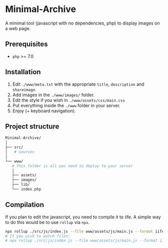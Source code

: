 Minimal-Archive
===============

A minimal tool (javascript with no dependencies, php) to display images on a web page.

## Prerequisites

- `php` >= 7.0

## Installation
1. Edit `./www/meta.txt` with the appropriate `title`, `description` and `shareimage`.
2. Add images in the `./www/images/` folder.
3. Edit the style if you wish in `./www/assets/css/main.css`
4. Put everything inside the `./www` folder in your server.
3. Enjoy (+ keyboard navigation).

## Project structure

```sh
Minimal-Archive/
│
├── src/
│   # sources
│
└── www/
   # This folder is all you need to deploy to your server
   │
   ├── assets/
   ├── images/
   ├── lib/
   └── index.php
```

## Compilation

If you plan to edit the javascript, you need to compile it to iife. A simple way to do this would be to use `rollup` via `npx`.

```sh
npx rollup ./src/js/index.js --file www/assets/js/main.js --format iife
# If you wish to watch files:
# npx rollup ./src/js/index.js --file www/assets/js/main.js --format iife -w
```